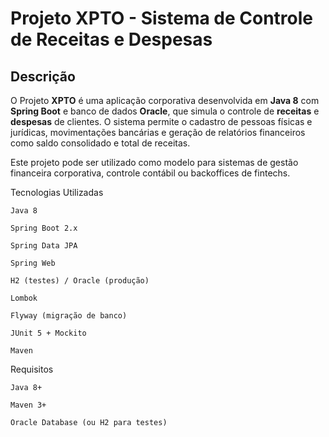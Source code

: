#  Projeto XPTO - Sistema de Controle de Receitas e Despesas

## Descrição

O Projeto **XPTO** é uma aplicação corporativa desenvolvida em **Java 8** com **Spring Boot** e banco de dados **Oracle**, que simula o controle de **receitas** e **despesas** de clientes.
O sistema permite o cadastro de pessoas físicas e jurídicas, movimentações bancárias e geração de relatórios financeiros como saldo consolidado e total de receitas.

Este projeto pode ser utilizado como modelo para sistemas de gestão financeira corporativa, controle contábil ou backoffices de fintechs.

Tecnologias Utilizadas

    Java 8

    Spring Boot 2.x

    Spring Data JPA

    Spring Web

    H2 (testes) / Oracle (produção)

    Lombok

    Flyway (migração de banco)

    JUnit 5 + Mockito

    Maven

Requisitos

    Java 8+

    Maven 3+

    Oracle Database (ou H2 para testes)
